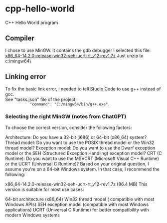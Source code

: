 # cpp-hello-world
C++ Hello World program

## Compiler
I chose to use MinGW. It contains the gdb debugger
I selected this file: [x86_64-14.2.0-release-win32-seh-ucrt-rt_v12-rev1.7z](https://github.com/niXman/mingw-builds-binaries/releases/download/14.2.0-rt_v12-rev1/x86_64-14.2.0-release-win32-seh-ucrt-rt_v12-rev1.7z)
Just unzip to c:\mingw64\  

## Linking error
To fix the basic link error, I needed to tell Studio Code to use g++ instead of gcc.  
See "tasks.json" file of the project:  
 ```           "command": "C:/mingw64/bin/g++.exe",```



### Selecting the right MinGW (notes from ChatGPT)

To choose the correct version, consider the following factors:

Architecture: Do you have a 32-bit (i686) or 64-bit (x86_64) system?
Thread model: Do you want to use the POSIX thread model or the Win32 thread model?
Exception model: Do you want to use the Dwarf exception model or the SEH (Structured Exception Handling) exception model?
CRT (C Runtime): Do you want to use the MSVCRT (Microsoft Visual C++ Runtime) or the UCRT (Universal C Runtime)?
Based on your original question, I assume you're on a 64-bit Windows system. In that case, I recommend the following:

x86_64-14.2.0-release-win32-seh-ucrt-rt_v12-rev1.7z (86.4 MB)
This version is suitable for most use cases:

64-bit architecture (x86_64)
Win32 thread model ( compatible with most Windows APIs)
SEH exception model (compatible with most Windows applications)
UCRT (Universal C Runtime) for better compatibility with modern Windows systems